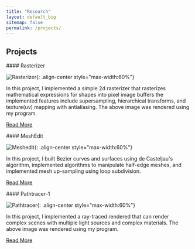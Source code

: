 ```yaml
---
title: "Research"
layout: default_big
sitemap: false
permalink: /projects/
---
```


## Projects

<div class="col-xs-12 col-sm-6 col-md-4 col-lg-3">
#### Rasterizer

![Rasterizer](https://www.quantumcookie.xyz/Opensourced-Study-Notes-Berkeley/CS184/proj1-rasterizer-writeup/images/task6-nearest-l0.png){: .align-center style="max-width:60%"}

In this project, I implemented a simple 2d rasterizer that rasterizes mathematical expressions for shapes into pixel image buffers the implemented features include supersampling, hierarchical transforms, and texture(uv) mapping with antialiasing. The above image was rendered using my program.

<a class="btn btn-primary" href="https://www.quantumcookie.xyz/Opensourced-Study-Notes-Berkeley/CS184/proj1-rasterizer-writeup/" target="_blank">Read More</a>

</div>

<div class="col-sm-6 col-md-4 col-lg-3">
#### MeshEdit

![Meshedit](https://www.quantumcookie.xyz/Opensourced-Study-Notes-Berkeley/CS184/proj2-meshedit-writeup/images/task6_beetle_2.png){: .align-center style="max-width:60%"} 

In this project, I built Bezier curves and surfaces using de Casteljau's algorithm, implemented algorithms to manipulate half-edge meshes, and implemented mesh up-sampling using loop subdivision. 

<a class="btn btn-primary" href="https://www.quantumcookie.xyz/Opensourced-Study-Notes-Berkeley/CS184/proj2-meshedit-writeup/" target="_blank">Read More</a>

</div>

<div class="col-sm-6 col-md-4 col-lg-3">
#### Pathtracer-1

![Pathtracer](https://www.quantumcookie.xyz/Opensourced-Study-Notes-Berkeley/CS184/proj3-1-pathtracer-writeup/images/task4_dragon_s1024_m5.png){: .align-center style="max-width:60%"}

In this project, I implemented a ray-traced rendered that can render complex scenes with multiple light sources and complex materials. The above image was rendered using my program.

<a class="btn btn-primary" href="https://www.quantumcookie.xyz/Opensourced-Study-Notes-Berkeley/CS184/proj3-1-pathtracer-writeup/" target="_blank">Read More</a>
</div>